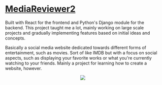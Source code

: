 # <a href="https://www.mediareviewr.com/">MediaReviewer2</a>

Built with React for the frontend and Python's Django module for the backend. This project taught me a lot, mainly working on large scale projects and gradually implementing features based on initial ideas and concepts.

Basically a social media website dedicated towards different forms of entertainment, such as movies. Sort of like IMDB but with a focus on social aspects, such as displaying your favorite works or what you're currently watching to your friends. Mainly a project for learning how to create a website, however.

<p align="center">
<img src="https://user-images.githubusercontent.com/62298758/193331982-33837891-9c37-4346-b20d-75eeb59e356b.png" />
</p>
